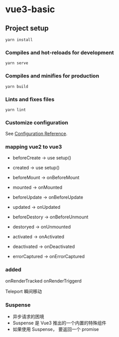 # vue3-basic

## Project setup

```
yarn install
```

### Compiles and hot-reloads for development

```
yarn serve
```

### Compiles and minifies for production

```
yarn build
```

### Lints and fixes files

```
yarn lint
```

### Customize configuration

See [Configuration Reference](https://cli.vuejs.org/config/).

### mapping vue2 to vue3

- beforeCreate -> use setup()
- created -> use setup()
- beforeMount -> onBeforeMount
- mounted -> onMounted
- beforeUpdate -> onBeforeUpdate
- updated -> onUpdated
- beforeDestory -> onBeforeUnmount
- destoryed -> onUnmounted
- activated -> onActivated
- deactivated -> onDeactivated

- errorCaptured -> onErrorCaptured

### added

onRenderTracked
onRenderTriggerd

Teleport
瞬间移动

### Suspense

- 异步请求的困境
- Suspense 是 Vue3 推出的一个内置的特殊组件
- 如果使用 Suspense， 要返回一个 promise
